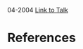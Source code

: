 

04-2004
[Link to Talk](https://www.churchofjesuschrist.org/study/general-conference/2004/04/young-women-session?lang=eng)



# References
